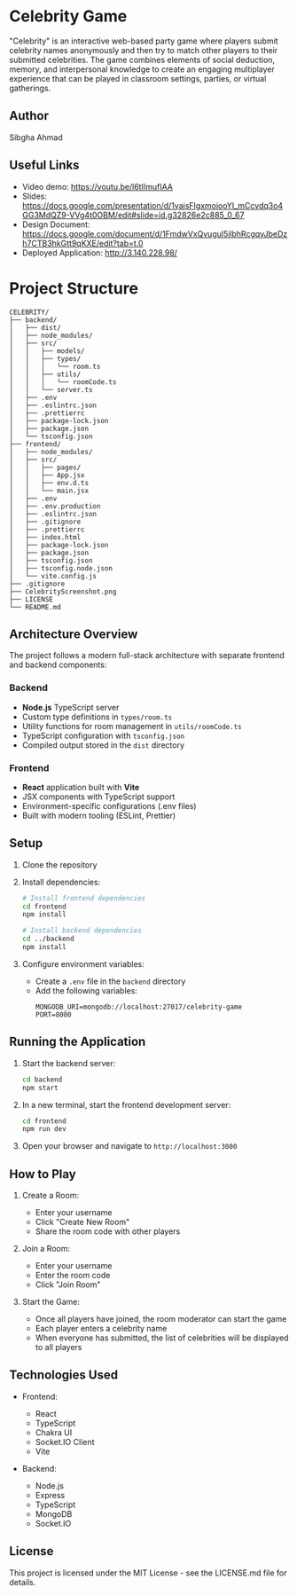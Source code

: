 # Celebrity Game

"Celebrity" is an interactive web-based party game where players submit celebrity names anonymously and then try to match other players to their submitted celebrities. The game combines elements of social deduction, memory, and interpersonal knowledge to create an engaging multiplayer experience that can be played in classroom settings, parties, or virtual gatherings.

## Author

Sibgha Ahmad

## Useful Links
* Video demo: https://youtu.be/l6tIImufIAA
* Slides: https://docs.google.com/presentation/d/1yajsFIgxmoiooYI_mCcvdq3o4GG3MdQZ9-VVg4t0OBM/edit#slide=id.g32826e2c885_0_67
* Design Document: https://docs.google.com/document/d/1FmdwVxQvugul5ilbhRcgqyJbeDzh7CTB3hkGtt9qKXE/edit?tab=t.0
* Deployed Application: http://3.140.228.98/


# Project Structure

```
CELEBRITY/
├── backend/
│   ├── dist/
│   ├── node_modules/
│   ├── src/
│   │   ├── models/
│   │   ├── types/
│   │   │   └── room.ts
│   │   ├── utils/
│   │   │   └── roomCode.ts
│   │   └── server.ts
│   ├── .env
│   ├── .eslintrc.json
│   ├── .prettierrc
│   ├── package-lock.json
│   ├── package.json
│   └── tsconfig.json
├── frontend/
│   ├── node_modules/
│   ├── src/
│   │   ├── pages/
│   │   ├── App.jsx
│   │   ├── env.d.ts
│   │   └── main.jsx
│   ├── .env
│   ├── .env.production
│   ├── .eslintrc.json
│   ├── .gitignore
│   ├── .prettierrc
│   ├── index.html
│   ├── package-lock.json
│   ├── package.json
│   ├── tsconfig.json
│   ├── tsconfig.node.json
│   └── vite.config.js
├── .gitignore
├── CelebrityScreenshot.png
├── LICENSE
└── README.md
```

## Architecture Overview

The project follows a modern full-stack architecture with separate frontend and backend components:

### Backend
- **Node.js** TypeScript server 
- Custom type definitions in `types/room.ts`
- Utility functions for room management in `utils/roomCode.ts`
- TypeScript configuration with `tsconfig.json`
- Compiled output stored in the `dist` directory

### Frontend
- **React** application built with **Vite**
- JSX components with TypeScript support
- Environment-specific configurations (.env files)
- Built with modern tooling (ESLint, Prettier)

## Setup

1. Clone the repository
2. Install dependencies:
   ```bash
   # Install frontend dependencies
   cd frontend
   npm install

   # Install backend dependencies
   cd ../backend
   npm install
   ```

3. Configure environment variables:
   - Create a `.env` file in the `backend` directory
   - Add the following variables:
     ```
     MONGODB_URI=mongodb://localhost:27017/celebrity-game
     PORT=8000
     ```

## Running the Application

1. Start the backend server:
   ```bash
   cd backend
   npm start
   ```

2. In a new terminal, start the frontend development server:
   ```bash
   cd frontend
   npm run dev
   ```

3. Open your browser and navigate to `http://localhost:3000`

## How to Play

1. Create a Room:
   - Enter your username
   - Click "Create New Room"
   - Share the room code with other players

2. Join a Room:
   - Enter your username
   - Enter the room code
   - Click "Join Room"

3. Start the Game:
   - Once all players have joined, the room moderator can start the game
   - Each player enters a celebrity name
   - When everyone has submitted, the list of celebrities will be displayed to all players

## Technologies Used

- Frontend:
  - React
  - TypeScript
  - Chakra UI
  - Socket.IO Client
  - Vite

- Backend:
  - Node.js
  - Express
  - TypeScript
  - MongoDB 
  - Socket.IO
  
## License
This project is licensed under the MIT License - see the LICENSE.md file for details.
